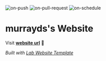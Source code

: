 
  ![on-push](../../actions/workflows/on-push.yaml/badge.svg)
  ![on-pull-request](../../actions/workflows/on-pull-request.yaml/badge.svg)
  ![on-schedule](../../actions/workflows/on-schedule.yaml/badge.svg)

  # murrayds's Website

  Visit **[website url](#)** 🚀

  _Built with [Lab Website Template](https://greene-lab.gitbook.io/lab-website-template-docs)_
